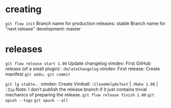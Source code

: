 # creating

`git flow init`
Branch name for production releases: stable
Branch name for "next release" development: master

# releases

`git flow release start 1.00`
Update changelog
vimdev: First GitHub release (of a small plugin): `:DeleteChangelog`
vimdev: First release: Create manifest
`git addu; git commit`

`git lg stable..`
vimdev: Create Vimball: `:CloneHelpAsText` | `:Make 1.00` | `:Zip`
Note: I don't publish the release branch if it just contains trivial mechanics of preparing the release.
`git flow release finish 1.00`
`git opush --tags`
`git opush --all`
